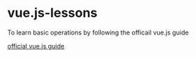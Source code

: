 # vue.js-lessons
To learn basic operations by following the officail vue.js guide

[official vue.js guide](https://jp.vuejs.org/v2/guide/)
